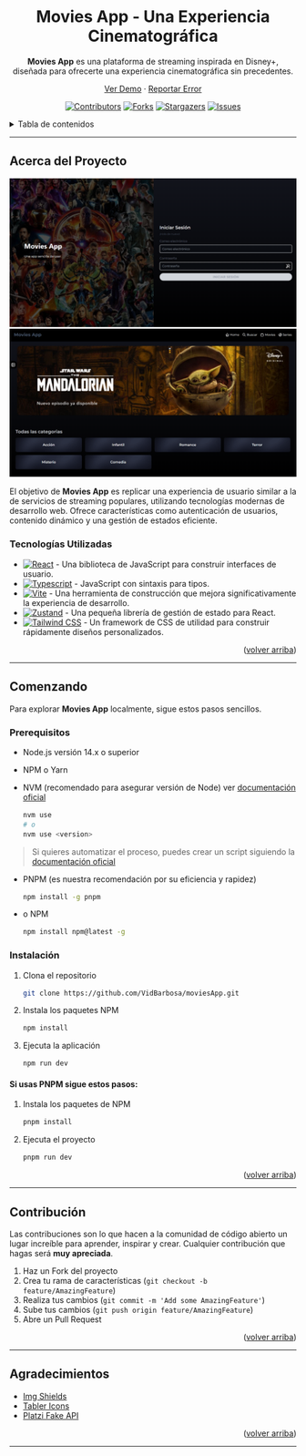 <div align="center">

# Movies App - Una Experiencia Cinematográfica

**Movies App** es una plataforma de streaming inspirada en Disney+, diseñada para ofrecerte una experiencia cinematográfica sin precedentes.

[Ver Demo](https://moviesapp-z3y3gm6dsa-uc.a.run.app/auth/login) · [Reportar Error](https://github.com/VidBarbosa/moviesApp/issues)

[![Contributors][contributors-shield]][contributors-url]
[![Forks][forks-shield]][forks-url]
[![Stargazers][stars-shield]][stars-url]
[![Issues][issues-shield]][issues-url]

</div>

<details>
<summary>Tabla de contenidos</summary>
<ol>
<li><a href="#acerca-del-proyecto">Acerca del Proyecto</a></li>
<li><a href="#tecnologías-utilizadas">Tecnologías Utilizadas</a></li>
<li><a href="#comenzando">Comenzando</a></li>
<li><a href="#contribución">Contribución</a></li>
<li><a href="#contacto">Contacto</a></li>
<li><a href="#agradecimientos">Agradecimientos</a></li>
</ol>
</details>

---

## Acerca del Proyecto

![Captura de pantalla](./public/img/ScreenShots/1.png)
![Captura de pantalla](./public/img/ScreenShots/2.png)

El objetivo de **Movies App** es replicar una experiencia de usuario similar a la de servicios de streaming populares, utilizando tecnologías modernas de desarrollo web. Ofrece características como autenticación de usuarios, contenido dinámico y una gestión de estados eficiente.

### Tecnologías Utilizadas

- [![React][react-badge]][react-url] - Una biblioteca de JavaScript para construir interfaces de usuario.
- [![Typescript][typescript-badge]][typescript-url] - JavaScript con sintaxis para tipos.
- [![Vite][vite-badge]][vite-url] - Una herramienta de construcción que mejora significativamente la experiencia de desarrollo.
- [![Zustand][zustand-badge]][zustand-url] - Una pequeña librería de gestión de estado para React.
- [![Tailwind CSS][tailwind-badge]][tailwind-url] - Un framework de CSS de utilidad para construir rápidamente diseños personalizados.

[react-url]: https://reactjs.org/
[typescript-url]: https://www.typescriptlang.org/
[vite-url]: https://vitejs.dev/
[zustand-url]: https://github.com/pmndrs/zustand
[tailwind-url]: https://tailwindcss.com/
[react-badge]: https://img.shields.io/badge/-React-61DAFB?style=for-the-badge&logo=react&logoColor=white
[typescript-badge]: https://img.shields.io/badge/Typescript-3178C6?style=for-the-badge&logo=typescript&logoColor=white
[vite-badge]: https://img.shields.io/badge/-Vite-646CFF?style=for-the-badge&logo=vite&logoColor=white
[zustand-badge]: https://img.shields.io/badge/-Zustand-FF3E00?style=for-the-badge&logo=reactivex&logoColor=white
[tailwind-badge]: https://img.shields.io/badge/Tailwind_CSS-38B2AC?style=for-the-badge&logo=tailwind-css&logoColor=white

<p align="right">(<a href="#readme-top">volver arriba</a>)</p>

---

## Comenzando

Para explorar **Movies App** localmente, sigue estos pasos sencillos.

### Prerequisitos

- Node.js versión 14.x o superior
- NPM o Yarn
- NVM (recomendado para asegurar versión de Node) ver [documentación oficial](https://github.com/nvm-sh/nvm?tab=readme-ov-file#installing-and-updating)

	```sh
	nvm use
	# o
	nvm use <version>
	```

> Si quieres automatizar el proceso, puedes crear un script siguiendo la [documentación oficial](https://github.com/nvm-sh/nvm?tab=readme-ov-file#calling-nvm-use-automatically-in-a-directory-with-a-nvmrc-file)

- PNPM (es nuestra recomendación por su eficiencia y rapidez)

  ```sh
  npm install -g pnpm
  ```

- o NPM

  ```sh
  npm install npm@latest -g
  ```

### Instalación

1. Clona el repositorio

   ```sh
   git clone https://github.com/VidBarbosa/moviesApp.git
   ```

2. Instala los paquetes NPM

   ```sh
   npm install
   ```

3. Ejecuta la aplicación

   ```sh
   npm run dev
   ```

#### Si usas PNPM sigue estos pasos:

1. Instala los paquetes de NPM

   ```sh
   pnpm install
   ```

2. Ejecuta el proyecto

   ```sh
   pnpm run dev
   ```



<p align="right">(<a href="#readme-top">volver arriba</a>)</p>

---

## Contribución

Las contribuciones son lo que hacen a la comunidad de código abierto un lugar increíble para aprender, inspirar y crear. Cualquier contribución que hagas será **muy apreciada**.

1. Haz un Fork del proyecto
2. Crea tu rama de características (`git checkout -b feature/AmazingFeature`)
3. Realiza tus cambios (`git commit -m 'Add some AmazingFeature'`)
4. Sube tus cambios (`git push origin feature/AmazingFeature`)
5. Abre un Pull Request

<p align="right">(<a href="#readme-top">volver arriba</a>)</p>

---

## Agradecimientos

- [Img Shields](https://shields.io)
- [Tabler Icons](https://tabler.io/icons)
- [Platzi Fake API](https://fakeapi.platzi.com/en/about/introduction/)

<p align="right">(<a href="#readme-top">volver arriba</a>)</p>

[contributors-shield]: https://img.shields.io/github/contributors/VidBarbosa/moviesApp.svg?style=for-the-badge
[contributors-url]: https://github.com/VidBarbosa/moviesApp/graphs/contributors
[forks-shield]: https://img.shields.io/github/forks/VidBarbosa/moviesApp.svg?style=for-the-badge
[forks-url]: https://github.com/VidBarbosa/moviesApp/network/members
[stars-shield]: https://img.shields.io/github/stars/VidBarbosa/moviesApp.svg?style=for-the-badge
[stars-url]: https://github.com/VidBarbosa/moviesApp/stargazers
[issues-shield]: https://img.shields.io/github/issues/VidBarbosa/moviesApp.svg?style=for-the-badge
[issues-url]: https://github.com/VidBarbosa/moviesApp/issues

---